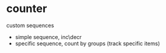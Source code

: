 # counter
custom sequences

* simple sequence, inc\decr
* specific sequence, count by groups (track specific items)
